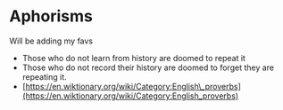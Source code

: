 # Aphorisms

Will be adding my favs

* Those who do not learn from history are doomed to repeat it
* Those who do not record their history are doomed to forget they are repeating it.
* [https://en.wiktionary.org/wiki/Category:English\_proverbs](https://en.wiktionary.org/wiki/Category:English_proverbs)


